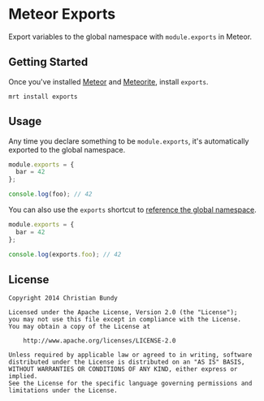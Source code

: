 Meteor Exports
==============

Export variables to the global namespace with `module.exports` in Meteor.

## Getting Started

Once you've installed [Meteor](https://www.meteor.com/) and [Meteorite](https://github.com/oortcloud/meteorite/), install `exports`.

```
mrt install exports
```

## Usage

Any time you declare something to be `module.exports`, it's automatically exported to the global namespace.

```js
module.exports = {
  bar = 42
};

console.log(foo); // 42
```

You can also use the `exports` shortcut to [reference the global namespace](http://nodejs.org/api/modules.html#modules_exports_alias).

```js
module.exports = {
  bar = 42
};

console.log(exports.foo); // 42
```

## License

```
Copyright 2014 Christian Bundy

Licensed under the Apache License, Version 2.0 (the "License");
you may not use this file except in compliance with the License.
You may obtain a copy of the License at

    http://www.apache.org/licenses/LICENSE-2.0

Unless required by applicable law or agreed to in writing, software
distributed under the License is distributed on an "AS IS" BASIS,
WITHOUT WARRANTIES OR CONDITIONS OF ANY KIND, either express or implied.
See the License for the specific language governing permissions and
limitations under the License.
```
